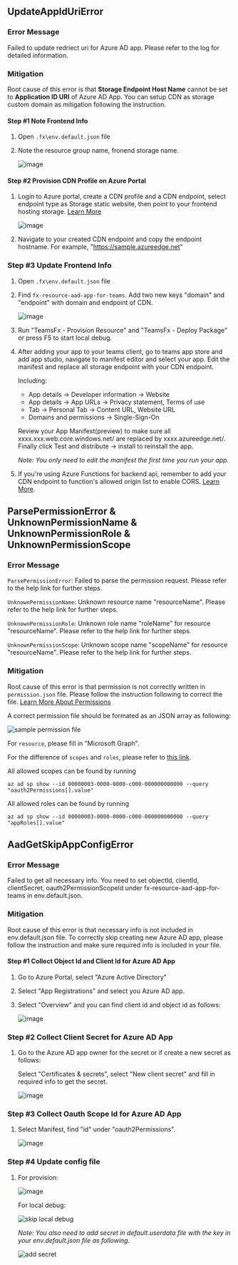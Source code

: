 ## UpdateAppIdUriError

### Error Message

Failed to update redriect uri for Azure AD app. Please refer to the log for detailed information.

### Mitigation

Root cause of this error is that **Storage Endpoint Host Name** cannot be set to **Application ID URI** of Azure AD App.
You can setup CDN as storage custom domain as mitigation following the instruction.

#### Step #1 Note Frontend Info
1. Open `.fx\env.default.json` file
2. Note the resource group name, fronend storage name.

    ![image](../images/fx-core/aad/appIdUri-config.png)

#### Step #2 Provision CDN Profile on Azure Portal
1. Login to Azure portal, create a CDN profile and a CDN endpoint, select endpoint type as Storage static website, then point to your frontend hosting storage. [Learn More](https://docs.microsoft.com/en-us/azure/cdn/cdn-create-new-endpoint)

    ![image](../images/fx-core/aad/appIdUri-cdn-portal.png)

1. Navigate to your created CDN endpoint and copy the endpoint hostname. For example, "https://sample.azureedge.net"

### Step #3 Update Frontend Info
1. Open `.fx\env.default.json` file
1. Find `fx-resource-aad-app-for-teams`. Add two new keys "domain" and "endpoint" with domain and endpoint of CDN.

    ![image](../images/fx-core/aad/appIdUri-config-add.png)

1. Run "TeamsFx - Provision Resource" and "TeamsFx - Deploy Package" or press F5 to start local debug.
1. After adding your app to your teams client, go to teams app store and add app studio, navigate to manifest editor and select your app. Edit the manifest and replace all storage endpoint with your CDN endpoint.

    Including:
   * App details → Developer information → Website
   * App details → App URLs → Privacy statement, Terms of use
   * Tab → Personal Tab → Content URL, Website URL
   * Domains and permissions → Single-Sign-On

    Review your App Manifest(preview) to make sure all xxxx.xxx.web.core.windows.net/ are replaced by xxxx.azureedge.net/. Finally click Test and distribute → install to reinstall the app.

    *Note: You only need to edit the manifest the first time you run your app.*
1. If you're using Azure Functions for backend api, remember to add your CDN endpoint to function's allowed origin list to enable CORS. [Learn More](https://docs.microsoft.com/en-us/azure/azure-functions/functions-how-to-use-azure-function-app-settings?tabs=portal#cors).


## ParsePermissionError & UnknownPermissionName & UnknownPermissionRole & UnknownPermissionScope

### Error Message

`ParsePermissionError`: Failed to parse the permission request. Please refer to the help link for further steps.

`UnknownPermissionName`: Unknown resource name "resourceName". Please refer to the help link for further steps.

`UnknownPermissionRole`: Unknown role name "roleName" for resource "resourceName". Please refer to the help link for further steps.

`UnknownPermissionScope`: Unknown scope name "scopeName" for resource "resourceName". Please refer to the help link for further steps.

### Mitigation

Root cause of this error is that permission is not correctly written in `permission.json` file. Please follow the instruction following to correct the file. [Learn More About Permissions](https://docs.microsoft.com/en-us/azure/active-directory/develop/v2-permissions-and-consent)

A correct permission file should be formated as an JSON array as following:

![sample permission file](images/../../images/fx-core/aad/permission-sample.png)

For `resource`, please fill in "Microsoft Graph".

For the difference of `scopes` and `roles`, please refer to [this link](https://docs.microsoft.com/en-us/azure/active-directory/develop/v2-permissions-and-consent#permission-types).

All allowed scopes can be found by running 
```
az ad sp show --id 00000003-0000-0000-c000-000000000000 --query "oauth2Permissions[].value"
```

All allowed roles can be found by running 
```
az ad sp show --id 00000003-0000-0000-c000-000000000000 --query "appRoles[].value"
```


## AadGetSkipAppConfigError

### Error Message

Failed to get all necessary info. You need to set objectId, clientId, clientSecret, oauth2PermissionScopeId under fx-resource-aad-app-for-teams in env.default.json.

### Mitigation

Root cause of this error is that necessary info is not included in env.default.json file. To correctly skip creating new Azure AD app, please follow the instruction and make sure required info is included in your file.

#### Step #1 Collect Object Id and Client Id for Azure AD App
1. Go to Azure Portal, select "Azure Active Directory"
1. Select "App Registrations" and select you Azure AD app.
1. Select "Overview" and you can find client id and object id as follows:

    ![image](../images/fx-core/aad/skip-client-and-object-id.png)

### Step #2 Collect Client Secret for Azure AD App
1. Go to the Azure AD app owner for the secret or if create a new secret as follows:
   
   Select "Certificates & secrets", select "New client secret" and fill in required info to get the secret.

    ![image](../images/fx-core/aad/skip-client-secret.png)

### Step #3 Collect Oauth Scope Id for Azure AD App
1. Select Manifest, find "id" under "oauth2Permissions".

    ![image](../images/fx-core/aad/skip-oauth.png)

### Step #4 Update config file
    
1. For provision:

    ![image](../images/fx-core/aad/skip-provision.png)

    For local debug:

    ![skip local debug](../images/fx-core/aad/skip-local.png)

    *Note: You also need to add secret in default.userdata file with the key in your env.default.json file as following.*

    ![add secret](../images/fx-core/aad/skip-secret.png)